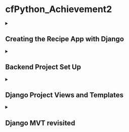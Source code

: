 # cfPython_Achievement2
 
<details>
<summary><h2>Creating the Recipe App with Django</h2></summary>
 
While the [previous achievement](https://github.com/JBorchers/cfPython_Achievement1/tree/main) built a command-line version of a recipe app, this achievement will redevelop the app using the Django framework.

Django is a high-level Python web framework that simplifies the process of building web applications by providing a set of tools and conventions for various web development tasks. It follows the Model-View-Controller (MVC) architectural pattern, which Django refers to as Model-View-Template (MVT):

- Models (M): In Django, models are Python classes that define the structure of your database tables. Each model class represents a table, and its attributes represent the columns of the table. Models define the data structure and can include fields, relationships, and methods for data manipulation.

- Views (V): Views handle the presentation logic and interact with the user. In the context of Django, views are Python functions or classes that process HTTP requests and return HTTP responses. They decide what data to display and how it should be displayed.

- Templates (T): Templates provide the HTML structure for your web pages. They separate the presentation layer from the logic in views. Django's template engine allows you to insert dynamic data into your HTML templates.

</details>

<!--------------------------------------------------------------------------------------------------------------------------------------------->
<!--------------------------------------------------------------------------------------------------------------------------------------------->


<details>
<summary><h2>Backend Project Set Up</h2></summary>

## MODELS

Here we are working with the **M** part of Django's **MVT** architecture.
The app is composed of four main entities:

- `Users`
- `Recipes`
- `Ingredients`
- `RecipesIngredients`

_Users_ :<br>This app handles user authentication, registration, login, and profile management.<br><br>
_Recipes_ :<br>Each recipe is listed for the user, displaying recipe name, cooking time, level of difficulty, and ingredients.<br><br>
_Ingredients_ :<br>All ingredients are stored in this app amongst all recipes.<br><br>
_RecipesIngredients_ :<br>This app handles the many-to-many relationship between recipes and ingredients. This is where ingredients are added to a selected recipe to then be appended to the recipe itself and stored in the `ingredients` app.<br><br>



</details>

<!--------------------------------------------------------------------------------------------------------------------------------------------->
<!--------------------------------------------------------------------------------------------------------------------------------------------->


<details>
<summary><h2>Django Project Views and Templates</h2></summary>

In a Django project, "views" and "templates" are fundamental components that work together to handle the presentation logic and rendering of web pages. They are key elements of the Model-View-Controller (MVC) architectural pattern used in Django.

Views handle the application logic and process requests, while templates define the structure and presentation of the resulting web pages. Together, they enable Django to build dynamic and data-driven web applications.

The front-end of the **Recipes** application will be build using these views and templates.

### Create a `View`

Create a `view.py` file under the desired app. Specify a `recipes_home.html` template, that you will create in the next step. Be sure to include the proper imports.

```
# src > recipes > views.py
from django.shortcuts import render

# Create your views here.
def recipes_home(request):
    return render(request, "recipes/recipes_home.html")
```

### Create a `Template`

Create a `templates` folder under the same app (`recipes`) as the `views.py`. <br>
Create another folder of the same name, `recipes`. <br>
Create an HTML file to define the main page template. Call it `recipes_home.html`.
Design welcome page and save it. <br>

```
# src > recipes > templates > recipes_home.html
<!DOCTYPE html>
<html lang="en">
  <head>
    <meta charset="UTF-8" />
    <meta name="viewport" content="width=device-width, initial-scale=1.0" />
    <title>Recipes</title>
    <style>
      body {
        display: flex;
        flex-direction: column;
        align-items: center;
        justify-content: center;
        height: 100vh;
      }
    </style>
  </head>
  <body>
    <h1>Welcome to your personalized Recipes App!</h1>
    <h3>Let's get cookin!</h3>
    <ul>
      {% for recipe in recipes %}
      <li>
        <a href="/recipes/{{ recipe.id }}">{{ recipe.title }}</a>
      </li>
      {% endfor %}
    </ul>
    <a href="/recipes/new">Add a new recipe</a>
  </body>
</html>
```

### Map view to URL

In order for the welcome page to appear when the site is first loaded, map the template to a `urls.py` file under the `recipes` app. <br>
Specify the `path` to connect the route corresponding to “http://127.0.0.1:8000/” with the view specified by `recipes/views.py`. <br>
Ensure the proper packages are imported.

```
# src > recipes > urls.py
from django.urls import path
from .views import recipes_home

app_name = "recipes"

urlpatterns = [
    path("", recipes_home, name="recipes_home"),
]
```

Next, register the view to the `urlpatterns` in the main project folder's `urls.py`.
```
# src > recipe_project > urls.py
from django.contrib import admin
from django.urls import path
from django.urls import include

urlpatterns = [
    path("admin/", admin.site.urls),
    path("", include("recipes.urls"))
]
```

### Run server

In the terminal, activate your virtual environment. Run the server by typing `python manage.py runserver`

### Load site in browser

Copy the link provided by running the server and paste it into the browser. The custom webpage should now be loaded.


</details>

<!--------------------------------------------------------------------------------------------------------------------------------------------->
<!--------------------------------------------------------------------------------------------------------------------------------------------->


<details>
<summary><h2>Django MVT revisited</h2></summary>

### 1.	Update models if needed
   - I haven’t made any huge updates to my models. I still have three separate models: recipes, ingredients, and recipeingredients. Though I know there is a way to add the third model into one of the others, I found that the separation made things more organized and easier to manage.<br>
   - A simple update I had made was automating the calc_difficulty field based on number of ingredients and cooking time. Previously I had not had the functionality in place and values had to be manually entered. I also created an option to add a description to each recipe. Both the difficulty and description are required fields, but if no values are added, they are auto-populated with “no description” or “N/A”. <br>


### 2.	Adding records
   - Collect the information/media that will be added to the database.
   - Make entries in the Django admin panel for several recipes.

_Recipe Entries_

<img src="./Exercise_2.5/data_entries.png" width="50%"><img src="./Exercise_2.5/data_entries2.png" width="50%">

### 3.	Develop a welcome page
   - Take inspiration from existing applications. See <a src="./Exercise_2.5/learning_journal_2.5.doc">

_Welcome page for 2.5_

<img src="./Exercise_2.5/welcome.png" width="50%">


### 3.	Generate a recipes list

_Recipe App Sub-Page_

<img src="./Exercise_2.5/recipes-overview.png" width="50%">


### 5.	Add recipe details <br>

_Recipe 1 example_

<img src="./Exercise_2.5/recipe1.1.png" width="50%"><img src="./Exercise_2.5/recipe1.2.png" width="50%">

_Recipe 2 example_

<img src="./Exercise_2.5/recipe2.1.png" width="50%"><img src="./Exercise_2.5/recipe2.2.png" width="50%">


### 6.	Repeat if necessary


### 7.	Run tests

```
from django.test import TestCase
from .models import Recipe
from ingredients.models import Ingredient

class RecipeModelTestCase(TestCase):

    def setUp(self):
        # Set up test data
        self.ingredient = Ingredient.objects.create(name='Test Ingredient')
        self.recipe = Recipe.objects.create(
            name='Test Recipe',
            cooking_time=5,
            difficulty='Easy'
        )
        self.recipe.ingredients.add(self.ingredient)

    def test_recipe_has_ingredient(self):
        self.assertEqual(self.recipe.ingredients.count(), 1)
        self.assertEqual(self.recipe.ingredients.first(), self.ingredient)

    
    def test_get_absolute_url(self):
        self.recipe = Recipe.objects.create(
            name='Test Recipe',
            cooking_time=5,
            difficulty='Easy'
        )
        self.assertEqual(self.recipe.get_absolute_url(), "/list/2")
```

_Test Results:_ <br>
<img src="./Exercise_2.5/tests.png" width="50%">




</details>

<!--------------------------------------------------------------------------------------------------------------------------------------------->
<!--------------------------------------------------------------------------------------------------------------------------------------------->

